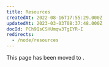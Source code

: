 ```yaml
---
title: Resources
createdAt: 2022-08-16T17:55:29.000Z
updatedAt: 2023-03-03T08:37:48.000Z
docId: PCh9QsCSHUmqw3TgIYR-I
redirects:
  - /node/resources
---
```


This page has been moved to [](docId\:IsOkCjvE5sqGHcaamSB7X).

